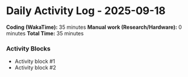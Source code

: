 # Daily Activity Log - 2025-09-18

**Coding (WakaTime):** 35 minutes
**Manual work (Research/Hardware):** 0 minutes
**Total Time:** 35 minutes

### Activity Blocks
- Activity block #1
- Activity block #2

